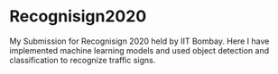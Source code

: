 # Recognisign2020
My Submission for Recognisign 2020 held by IIT Bombay. 
Here I have implemented machine learning models and used object detection and classification to recognize traffic signs.
